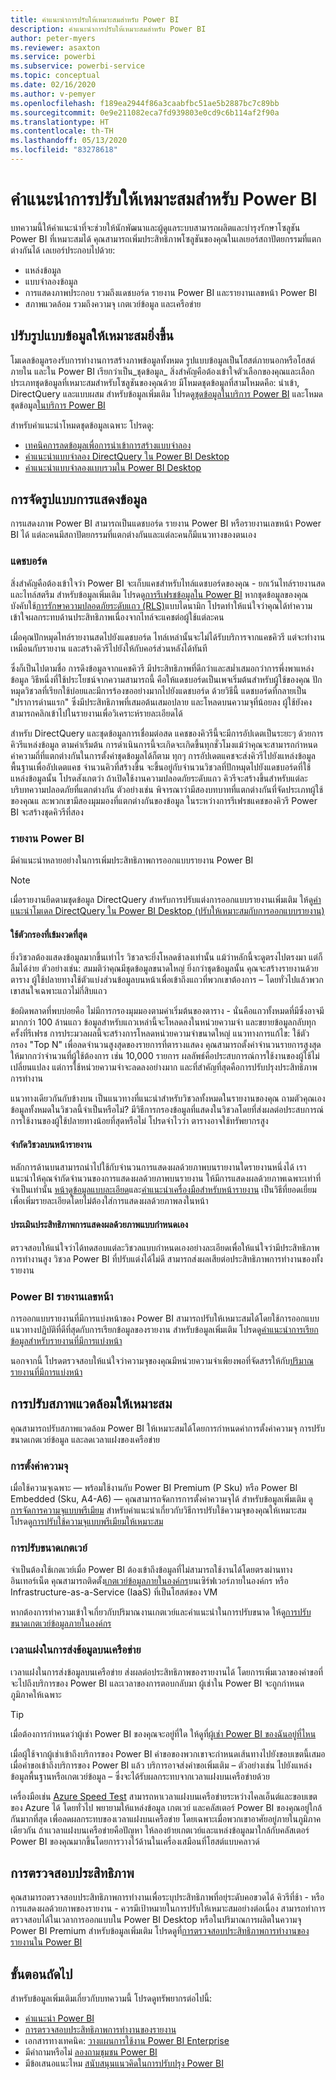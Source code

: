 ```yaml
---
title: คำแนะนำการปรับให้เหมาะสมสำหรับ Power BI
description: คำแนะนำการปรับให้เหมาะสมสำหรับ Power BI
author: peter-myers
ms.reviewer: asaxton
ms.service: powerbi
ms.subservice: powerbi-service
ms.topic: conceptual
ms.date: 02/16/2020
ms.author: v-pemyer
ms.openlocfilehash: f189ea2944f86a3caabfbc51ae5b2887bc7c89bb
ms.sourcegitcommit: 0e9e211082eca7fd939803e0cd9c6b114af2f90a
ms.translationtype: HT
ms.contentlocale: th-TH
ms.lasthandoff: 05/13/2020
ms.locfileid: "83278618"
---
```

# <a name="optimization-guide-for-power-bi"></a>คำแนะนำการปรับให้เหมาะสมสำหรับ Power BI

บทความนี้ให้คำแนะนำที่จะช่วยให้นักพัฒนาและผู้ดูแลระบบสามารถผลิตและบำรุงรักษาโซลูชัน Power BI ที่เหมาะสมได้ คุณสามารถเพิ่มประสิทธิภาพโซลูชันของคุณในเลเยอร์สถาปัตยกรรมที่แตกต่างกันได้ เลเยอร์ประกอบไปด้วย:

- แหล่งข้อมูล
- แบบจำลองข้อมูล
- การแสดงภาพประกอบ รวมถึงแดชบอร์ด รายงาน Power BI และรายงานเลขหน้า Power BI
- สภาพแวดล้อม รวมถึงความจุ เกตเวย์ข้อมูล และเครือข่าย

## <a name="optimizing-the-data-model"></a>ปรับรูปแบบข้อมูลให้เหมาะสมยิ่งขึ้น

โมเดลข้อมูลรองรับการทำงานการสร้างภาพข้อมูลทั้งหมด รูปแบบข้อมูลเป็นโฮสต์ภายนอกหรือโฮสต์ภายใน และใน Power BI เรียกว่าเป็น_ชุดข้อมูล_ สิ่งสำคัญคือต้องเข้าใจตัวเลือกของคุณและเลือกประเภทชุดข้อมูลที่เหมาะสมสำหรับโซลูชันของคุณด้วย มีโหมดชุดข้อมูลที่สามโหมดคือ: นำเข้า, DirectQuery และแบบผสม สำหรับข้อมูลเพิ่มเติม โปรดดู[ชุดข้อมูลในบริการ Power BI](../connect-data/service-datasets-understand.md) และโหมดชุดข้อมูล[ในบริการ Power BI](../connect-data/service-dataset-modes-understand.md)

สำหรับคำแนะนำโหมดชุดข้อมูลเฉพาะ โปรดดู:

- [เทคนิคการลดข้อมูลเพื่อการนำเข้าการสร้างแบบจำลอง](import-modeling-data-reduction.md)
- [คำแนะนำแบบจำลอง DirectQuery ใน Power BI Desktop](directquery-model-guidance.md)
- [คำแนะนำแบบจำลองแบบรวมใน Power BI Desktop](composite-model-guidance.md)

## <a name="optimizing-visualizations"></a>การจัดรูปแบบการแสดงข้อมูล

การแสดงภาพ Power BI สามารถเป็นแดชบอร์ด รายงาน Power BI หรือรายงานเลขหน้า Power BI ได้ แต่ละคนมีสถาปัตยกรรมที่แตกต่างกันและแต่ละคนก็มีแนวทางของตนเอง 

### <a name="dashboards"></a>แดชบอร์ด

สิ่งสำคัญคือต้องเข้าใจว่า Power BI จะเก็บแคชสำหรับไทล์แดชบอร์ดของคุณ - ยกเว้นไทล์รายงานสด และไทล์สตรีม สำหรับข้อมูลเพิ่มเติม โปรดดู[การรีเฟรชข้อมูลใน Power BI](../connect-data/refresh-data.md#tile-refresh) หากชุดข้อมูลของคุณบังคับใช้[การรักษาความปลอดภัยระดับแถว (RLS)](../admin/service-admin-rls.md)แบบไดนามิก  โปรดทำให้แน่ใจว่าคุณได้ทำความเข้าใจผลกระทบด้านประสิทธิภาพเนื่องจากไทล์จะแคชต่อผู้ใช้แต่ละคน

เมื่อคุณปักหมุดไทล์รายงานสดไปยังแดชบอร์ด ไทล์เหล่านั้นจะไม่ได้รับบริการจากแคชคิวรี แต่จะทำงานเหมือนกับรายงาน และสร้างคิวรีไปยังให้กับคอร์ส่วนหลังได้ทันที

ซึ่งก็เป็นไปตามชื่อ การดึงข้อมูลจากแคชคิวรี มีประสิทธิภาพที่ดีกว่าและสม่ำเสมอกว่าการพึ่งพาแหล่งข้อมูล วิธีหนึ่งที่ใช้ประโยชน์จากความสามารถนี้ คือให้แดชบอร์ดเป็นเพจเริ่มต้นสำหรับผู้ใช้ของคุณ ปักหมุดวิชวลที่เรียกใช้บ่อยและมีการร้องขออย่างมากไปยังแดชบอร์ด ด้วยวิธีนี้ แดชบอร์ดที่กลายเป็น "ปราการด่านแรก" ซึ่งมีประสิทธิภาพที่เสมอต้นเสมอปลาย และโหลดบนความจุที่น้อยลง ผู้ใช้ยังคงสามารถคลิกเข้าไปในรายงานเพื่อวิเคราะห์รายละเอียดได้

สำหรับ DirectQuery และชุดข้อมูลการเชื่อมต่อสด แคชของคิวรีนี้จะมีการอัปเดตเป็นระยะๆ ด้วยการคิวรีแหล่งข้อมูล ตามค่าเริ่มต้น การดำเนินการนี้จะเกิดจะเกิดขึ้นทุกชั่วโมงแม้ว่าคุณจะสามารถกำหนดค่าความถี่ที่แตกต่างกันในการตั้งค่าชุดข้อมูลได้ก็ตาม ทุกๆ การอัปเดตแคชจะส่งคิวรีไปยังแหล่งข้อมูลพื้นฐานเพื่ออัปเดตแคช จำนวนคิวที่สร้างขึ้น จะขึ้นอยู่กับจำนวนวิชวลที่ปักหมุดไปยังแดชบอร์ดที่ใช้แหล่งข้อมูลนั้น โปรดสังเกตว่า ถ้าเปิดใช้งานความปลอดภัยระดับแถว คิวรีจะสร้างขึ้นสำหรับแต่ละบริบทความปลอดภัยที่แตกต่างกัน ตัวอย่างเช่น พิจารณาว่ามีสองบทบาทที่แตกต่างกันที่จัดประเภทผู้ใช้ของคุณแ ละพวกเขามีสองมุมมองที่แตกต่างกันของข้อมูล ในระหว่างการรีเฟรชแคชของคิวรี Power BI จะสร้างชุดคิวรีที่สอง

### <a name="power-bi-reports"></a>รายงาน Power BI

มีคำแนะนำหลายอย่างในการเพิ่มประสิทธิภาพการออกแบบรายงาน Power BI

> [!NOTE]
> เมื่อรายงานยึดตามชุดข้อมูล DirectQuery สำหรับการปรับแต่งการออกแบบรายงานเพิ่มเติม ให้ดู[คำแนะนำโมเดล DirectQuery ใน Power BI Desktop (ปรับให้เหมาะสมกับการออกแบบรายงาน)](directquery-model-guidance.md#optimize-report-designs)

#### <a name="apply-the-most-restrictive-filters"></a>ใช้ตัวกรองที่เข้มงวดที่สุด

ยิ่งวิชวลต้องแสดงข้อมูลมากขึ้นเท่าไร วิชวลจะยิ่งโหลดช้าลงเท่านั้น แม้ว่าหลักนี้จะดูตรงไปตรงมา แต่ก็ลืมได้ง่าย ตัวอย่างเช่น: สมมติว่าคุณมีชุดข้อมูลขนาดใหญ่ ยิ่งกว่าชุดข้อมูลนั้น คุณจะสร้างรายงานด้วยตาราง ผู้ใช้ปลายทางใช้ตัวแบ่งส่วนข้อมูลบนหน้าเพื่อเข้าถึงแถวที่พวกเขาต้องการ – โดยทั่วไปแล้วพวกเขาสนใจเฉพาะแถวไม่กี่สิบแถว

ข้อผิดพลาดที่พบบ่อยคือ ไม่มีการกรองมุมมองตามค่าเริ่มต้นของตาราง - นั่นคือแถวทั้งหมดที่มีซึ่งอาจมีมากกว่า 100 ล้านแถว ข้อมูลสำหรับแถวเหล่านี้จะโหลดลงในหน่วยความจำ และขยายข้อมูลกลับทุกครั้งที่รีเฟรช การประมวลผลนี้จะสร้างการโหลดหน่วยความจำขนาดใหญ่ แนวทางการแก้ไข: ใช้ตัวกรอง "Top N" เพื่อลดจำนวนสูงสุดของรายการที่ตารางแสดง คุณสามารถตั้งค่าจำนวนรายการสูงสุดให้มากกว่าจำนวนที่ผู้ใช้ต้องการ เช่น 10,000 รายการ ผลลัพธ์คือประสบการณ์การใช้งานของผู้ใช้ไม่เปลี่ยนแปลง แต่การใช้หน่วยความจำจะลดลงอย่างมาก และที่สำคัญที่สุดคือการปรับปรุงประสิทธิภาพการทำงาน

แนวทางเดียวกันกับข้างบน เป็นแนวทางที่แนะนำสำหรับวิชวลทั้งหมดในรายงานของคุณ ถามตัวคุณเอง ข้อมูลทั้งหมดในวิชวลนี้จำเป็นหรือไม่? มีวิธีการกรองข้อมูลที่แสดงในวิชวลโดยที่ส่งผลต่อประสบการณ์การใช้งานของผู้ใช้ปลายทางน้อยที่สุดหรือไม่ โปรดจำไวว่า ตารางอาจใช้ทรัพยากรสูง

#### <a name="limit-visuals-on-report-pages"></a>จำกัดวิชวลบนหน้ารายงาน

หลักการด้านบนสามารถนำไปใช้กับจำนวนการแสดงผลด้วยภาพบนรายงานใดรายงานหนึ่งได้ เราแนะนำให้คุณจำกัดจำนวนของการแสดงผลด้วยภาพบนรายงาน ให้มีการแสดงผลด้วยภาพเฉพาะเท่าที่จำเป็นเท่านั้น [หน้าดูข้อมูลแบบละเอียด](report-drillthrough.md)และ[คำแนะนำเครื่องมือสำหรับหน้ารายงาน](report-page-tooltips.md) เป็นวิธีที่ยอดเยี่ยมเพื่อเพิ่มรายละเอียดโดยไม่ต้องใส่การแสดงผลด้วยภาพลงในหน้า

#### <a name="evaluate-custom-visual-performance"></a>ประเมินประสิทธิภาพการแสดงผลด้วยภาพแบบกำหนดเอง

ตรวจสอบให้แน่ใจว่าได้ทดสอบแต่ละวิชวลแบบกำหนดเองอย่างละเอียดเพื่อให้แน่ใจว่ามีประสิทธิภาพการทำงานสูง วิชวล Power BI ที่ปรับแต่งได้ไม่ดี สามารถส่งผลเสียต่อประสิทธิภาพการทำงานของทั้งรายงาน

### <a name="power-bi-paginated-reports"></a>Power BI รายงานเลขหน้า

การออกแบบรายงานที่มีการแบ่งหน้าของ Power BI สามารถปรับให้เหมาะสมได้โดยใช้การออกแบบแนวทางปฏิบัติที่ดีที่สุดกับการเรียกข้อมูลของรายงาน สำหรับข้อมูลเพิ่มเติม โปรดดู[คำแนะนำการเรียกข้อมูลสำหรับรายงานที่มีการแบ่งหน้า](report-paginated-data-retrieval.md)

นอกจากนี้ โปรดตรวจสอบให้แน่ใจว่าความจุของคุณมีหน่วยความจำเพียงพอที่จัดสรรให้กับ[ปริมาณรายงานที่มีการแบ่งหน้า](../admin/service-admin-premium-workloads.md#paginated-reports)

## <a name="optimizing-the-environment"></a>การปรับสภาพแวดล้อมให้เหมาะสม

คุณสามารถปรับสภาพแวดล้อม Power BI ให้เหมาะสมได้โดยการกำหนดค่าการตั้งค่าความจุ การปรับขนาดเกตเวย์ข้อมูล และลดเวลาแฝงของเครือข่าย

### <a name="capacity-settings"></a>การตั้งค่าความจุ

เมื่อใช้ความจุเฉพาะ — พร้อมใช้งานกับ Power BI Premium (P Sku) หรือ Power BI Embedded (Sku, A4-A6) — คุณสามารถจัดการการตั้งค่าความจุได้ สำหรับข้อมูลเพิ่มเติม ดู [การจัดการความจุแบบพรีเมียม](../admin/service-premium-capacity-manage.md) สำหรับคำแนะนำเกี่ยวกับวิธีการปรับใช้ความจุของคุณให้เหมาะสม โปรดดู[การปรับใช้ความจุแบบพรีเมียมให้เหมาะสม](../admin/service-premium-capacity-optimize.md)

### <a name="gateway-sizing"></a>การปรับขนาดเกตเวย์

จำเป็นต้องใช้เกตเวย์เมื่อ Power BI ต้องเข้าถึงข้อมูลที่ไม่สามารถใช้งานได้โดยตรงผ่านทางอินเทอร์เน็ต คุณสามารถติดตั้ง[เกตเวย์ข้อมูลภายในองค์กร](../connect-data/service-gateway-onprem.md)บนเซิร์ฟเวอร์ภายในองค์กร หรือ Infrastructure-as-a-Service (IaaS) ที่เป็นโฮสต์ของ VM

หากต้องการทำความเข้าใจเกี่ยวกับปริมาณงานเกตเวย์และคำแนะนำในการปรับขนาด ให้ดู[การปรับขนาดเกตเวย์ข้อมูลภายในองค์กร](gateway-onprem-sizing.md)

### <a name="network-latency"></a>เวลาแฝงในการส่งข้อมูลบนเครือข่าย

เวลาแฝงในการส่งข้อมูลบนเครือข่าย ส่งผลต่อประสิทธิภาพของรายงานได้ โดยการเพิ่มเวลาของคำขอที่จะไปถึงบริการของ Power BI และเวลาของการตอบกลับมา ผู้เช่าใน Power BI จะถูกกำหนดภูมิภาคให้เฉพาะ

> [!TIP]
> เมื่อต้องการกำหนดว่าผู้เช่า Power BI ของคุณจะอยู่ที่ใด ให้ดูที่[ผู้เช่า Power BI ของฉันอยู่ที่ไหน](../admin/service-admin-where-is-my-tenant-located.md)

เมื่อผู้ใช้จากผู้เช่าเข้าถึงบริการของ Power BI คำขอของพวกเขาจะกำหนดเส้นทางไปยังขอบเขตนี้เสมอ เมื่อคำขอเข้าถึงบริการของ Power BI แล้ว บริการอาจส่งคำขอเพิ่มเติม – ตัวอย่างเช่น ไปยังแหล่งข้อมูลพื้นฐานหรือเกตเวย์ข้อมูล – ซึ่งจะได้รับผลกระทบจากเวลาแฝงบนเครือข่ายด้วย

เครื่องมือเช่น [Azure Speed Test](https://azurespeedtest.azurewebsites.net/) สามารถหาเวลาแฝงบนเครือข่ายระหว่างไคลเอ็นต์และขอบเขตของ Azure ได้ โดยทั่วไป พยายามให้แหล่งข้อมูล เกตเวย์ และคลัสเตอร์ Power BI ของคุณอยู่ใกล้กันมากที่สุด เพื่อลดผลกระทบของเวลาแฝงบนเครือข่าย โดยเฉพาะเมื่อพวกเขาอาศัยอยู่ภายในภูมิภาคเดียวกัน ถ้าเเวลาแฝงบนเครือข่ายคือปัญหา ให้ลองย้ายเกตเวย์และแหล่งข้อมูลมาใกล้กับคลัสเตอร์ Power BI ของคุณมากขึ้นโดยการวางไว้ด้านในเครื่องเสมือนที่โฮสต์แบบคลาวด์

## <a name="monitoring-performance"></a>การตรวจสอบประสิทธิภาพ

คุณสามารถตรวจสอบประสิทธิภาพการทำงานเพื่อระบุประสิทธิภาพที่อยุ่ระดับคอขวดได้ คิวรีที่ช้า - หรือการแสดงผลด้วยภาพของรายงาน - ควรมีเป้าหมายในการปรับให้เหมาะสมอย่างต่อเนื่อง สามารถทำการตรวจสอบได้ในเวลาการออกแบบใน Power BI Desktop หรือในปริมาณการผลิตในความจุ Power BI Premium สำหรับข้อมูลเพิ่มเติม โปรดดูที่[การตรวจสอบประสิทธิภาพการทำงานของรายงานใน Power BI](monitor-report-performance.md)

## <a name="next-steps"></a>ขั้นตอนถัดไป

สำหรับข้อมูลเพิ่มเติมเกี่ยวกับบทความนี้ โปรดดูทรัพยากรต่อไปนี้:

- [คำแนะนำ Power BI](index.yml)
- [การตรวจสอบประสิทธิภาพการทำงานของรายงาน](monitor-report-performance.md)
- เอกสารทางเทคนิค: [วางแผนการใช้งาน Power BI Enterprise](https://go.microsoft.com/fwlink/?linkid=2057861)
- มีคำถามหรือไม่ [ลองถามชุมชน Power BI](https://community.powerbi.com/)
- มีข้อเสนอแนะไหม [สนับสนุนแนวคิดในการปรับปรุง Power BI](https://ideas.powerbi.com/)




